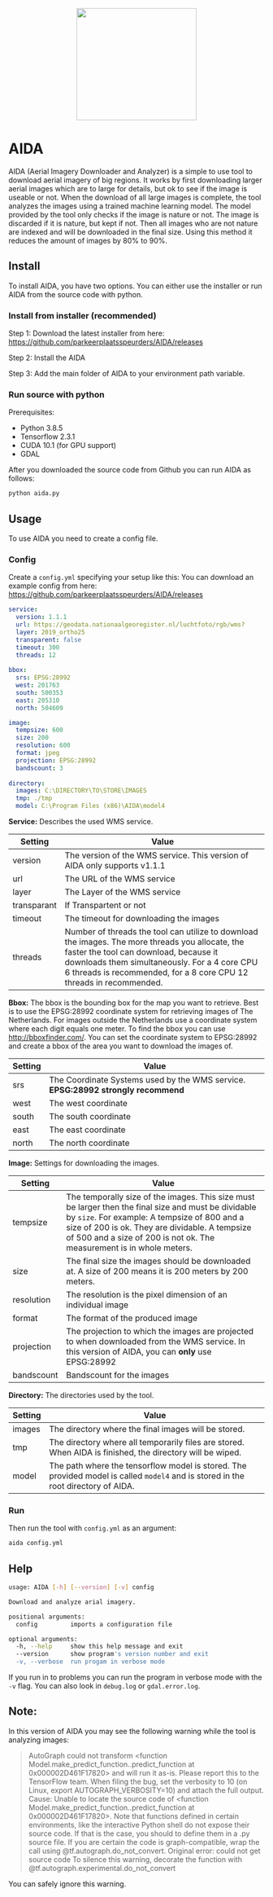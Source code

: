 <p align="center">
  <img width="236" height="220" src="https://i.imgur.com/bQ4E4m8.png">
</p>


AIDA
===================

AIDA (Aerial Imagery Downloader and Analyzer) is a simple to use tool to download aerial imagery of big regions. It works by first downloading larger aerial images which are to large for details, but ok to see if the image is useable or not. When the download of all large images is complete, the tool analyzes the images using a trained machine learning model. The model provided by the tool only checks if the image is nature or not. The image is discarded if it is nature, but kept if not. Then all images who are not nature are indexed and will be downloaded in the final size. Using this method it reduces the amount of images by 80% to 90%.




Install
---

To install AIDA, you have two options. You can either use the installer or run AIDA from the source code with python.

### Install from installer (recommended)

Step 1: Download the latest installer from here: https://github.com/parkeerplaatsspeurders/AIDA/releases

Step 2: Install the AIDA

Step 3: Add the main folder of AIDA to your environment path variable.



### Run source with python

Prerequisites:

- Python 3.8.5
- Tensorflow 2.3.1
- CUDA 10.1 (for GPU support)
- GDAL

After you downloaded the source code from Github you can run AIDA as follows:

```bash
python aida.py 
```



## Usage

To use AIDA you need to create a config file.

### Config
Create a `config.yml` specifying your setup like this:
You can download an example config from here: https://github.com/parkeerplaatsspeurders/AIDA/releases

```yaml
service:
  version: 1.1.1
  url: https://geodata.nationaalgeoregister.nl/luchtfoto/rgb/wms?
  layer: 2019_ortho25
  transparent: false
  timeout: 300
  threads: 12
  
bbox:
  srs: EPSG:28992
  west: 201763
  south: 500353
  east: 205310
  north: 504609

image:
  tempsize: 600
  size: 200
  resolution: 600
  format: jpeg
  projection: EPSG:28992
  bandscount: 3
  
directory:
  images: C:\DIRECTORY\TO\STORE\IMAGES
  tmp: ./tmp
  model: C:\Program Files (x86)\AIDA\model4
```



**Service:**
Describes the used WMS service.

| Setting     | Value                                                        |
| ----------- | ------------------------------------------------------------ |
| version     | The version of the WMS service. This version of AIDA only supports v1.1.1 |
| url         | The URL of the WMS service                                   |
| layer       | The Layer of the WMS service                                 |
| transparant | If Transpartent or not                                       |
| timeout     | The timeout for downloading the images                       |
| threads     | Number of threads the tool can utilize to download the images. The more threads you allocate, the faster the tool can download, because it downloads them simultaneously. For a 4 core CPU 6 threads is recommended, for a 8 core CPU 12 threads in recommended. |

**Bbox:**
The bbox is the bounding box for the map you want to retrieve. Best is to use the EPSG:28992 coordinate system for retrieving images of The Netherlands. For images outside the Netherlands use a coordinate system where each digit equals one meter. To find the bbox you can use http://bboxfinder.com/. You can set the coordinate system to EPSG:28992 and create a bbox of the area you want to download the images of.

| Setting | Value                                                        |
| ------- | ------------------------------------------------------------ |
| srs     | The Coordinate Systems used by the WMS service. **EPSG:28992 strongly recommend** |
| west    | The west coordinate                                          |
| south   | The south coordinate                                         |
| east    | The east coordinate                                          |
| north   | The north coordinate                                         |

**Image:**
Settings for downloading the images.

| Setting    | Value                                                        |
| ---------- | ------------------------------------------------------------ |
| tempsize   | The temporally size of the images. This size must be larger then the final size and must be dividable by `size`. For example: A tempsize of 800 and a size of 200 is ok. They are dividable. A tempsize of 500 and a size of 200 is not ok. The measurement is in whole meters. |
| size       | The final size the images should be downloaded at. A size of 200 means it is 200 meters by 200 meters. |
| resolution | The resolution is the pixel dimension of an individual image |
| format     | The format of the produced image                             |
| projection | The projection to which the images are projected to when downloaded from the WMS service. In this version of AIDA, you can **only** use EPSG:28992 |
| bandscount | Bandscount for the images                                    |

**Directory:**
The directories used by the tool.

| Setting | Value                                                        |
| ------- | ------------------------------------------------------------ |
| images  | The directory where the final images will be stored.         |
| tmp     | The directory where all temporarily files are stored. When AIDA is finished, the directory will be wiped. |
| model   | The path where the tensorflow model is stored. The provided model is called `model4` and is stored in the root directory of AIDA. |

### Run

Then run the tool with `config.yml` as an argument:

```bash
aida config.yml
```



## Help

```bash
usage: AIDA [-h] [--version] [-v] config

Download and analyze arial imagery.

positional arguments:
  config         imports a configuration file

optional arguments:
  -h, --help     show this help message and exit
  --version      show program's version number and exit
  -v, --verbose  run progam in verbose mode
```

If you run in to problems you can run the program in verbose mode with the `-v` flag. You can also look in `debug.log` or `gdal.error.log`.



## Note:

In this version of AIDA you may see the following warning while the tool is analyzing images:

> AutoGraph could not transform <function Model.make_predict_function.<locals>.predict_function at 0x000002D461F17820> and will run it as-is.
> Please report this to the TensorFlow team. When filing the bug, set the verbosity to 10 (on Linux, export AUTOGRAPH_VERBOSITY=10) and attach the full output.
> Cause: Unable to locate the source code of <function Model.make_predict_function.<locals>.predict_function at 0x000002D461F17820>. Note that functions defined in certain environments, like the interactive Python shell do not expose their source code. If that is the case, you should to define them in a .py source file. If you are certain the code is graph-compatible, wrap the call using @tf.autograph.do_not_convert. Original error: could not get source code
> To silence this warning, decorate the function with @tf.autograph.experimental.do_not_convert

You can safely ignore this warning.